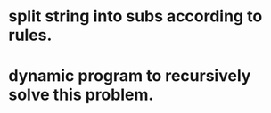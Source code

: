 # split string into subs according to rules.<br>
# dynamic program to recursively solve this problem.<br>